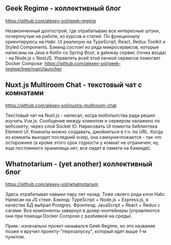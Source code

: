 ## Geek Regime - коллективный блог
https://github.com/alexey-sol/geek-regime

Незаконченный долгострой, где отрабатываю все интересные штуки, почерпнутые на работе, из курсов и статей. По функционалу ориентируюсь на Habr. UI реализую на TypeScript, React, Redux Toolkit и Styled Components. Бэкенд состоит из ряда микросервисов, которые написаны на Java и Kotlin со Spring Boot, а gateway сервис (точка входа) - на Node.js с NestJS. Управлять всей этой пачкой сервисов помогает Docker Compose: https://github.com/alexey-sol/geek-regime/tree/main/launcher

## Nuxt.js Multiroom Chat - текстовый чат с комнатами
https://github.com/alexey-sol/nuxtjs-multiroom-chat

Текстовый чат на Nuxt.js - написал, когда любопытства ради решил изучить Vue.js. Сообщение между клиентом и сервером налажено по вебсокету, через слой Socket IO. Нарисовать UI помогла библиотека Element UI.
Комнаты можно создавать, джойниться в т.ч. по URL. Когда из комнаты выходит последний юзер, она самоуничтожается - так что осторожнее (а кроме этого срок годности у комнат не ограничен; ну, еще постоянного хранилища нет, все сидит в памяти на бэкенде).

## Whatnotarium - (yet another) коллективный блог
https://github.com/alexey-sol/whatnotarium

Здесь отрабатывал навыки пару лет назад. Тоже своего рода клон Habr. Написан на JS стеке. Бэкенд: TypeScript + Node.js + Express.js, в качестве БД выбрал Postgres. Фронтенд: JavaScript + React + Redux с сагами. Все компоненты завернул в докер-контейнеры (управляются они при помощи Docker Compose с разбивкой на среды).

Прим.: изначально проект назывался Geek Regime, но это название позже я вручил проекту-"перезапуску", который идет выше 1-м пунктом.
